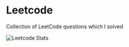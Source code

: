 # Leetcode
Collection of LeetCode questions which I solved

![Leetcode Stats](https://leetcode.card.workers.dev/?username=Kauhsik_S&theme=nord)
